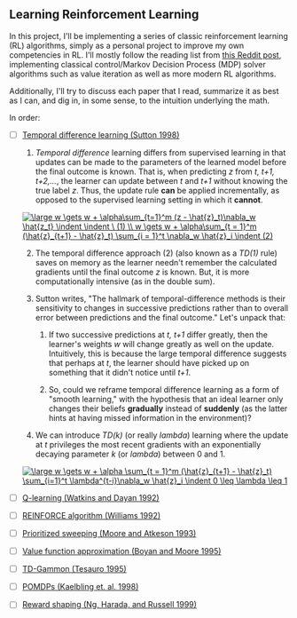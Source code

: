 ## Learning Reinforcement Learning 

In this project, I'll be implementing a series of classic reinforcement learning (RL) algorithms, simply as a personal project to improve my own competencies in RL. I'll mostly follow the reading list from [this Reddit post](https://old.reddit.com/r/reinforcementlearning/comments/8k356e/new_phd_student_what_papers_should_i_read_first/), implementing classical control/Markov Decision Process (MDP) solver algorithms such as value iteration as well as more modern RL algorithms. 

Additionally, I'll try to discuss each paper that I read, summarize it as best as I can, and dig in, in some sense, to the intuition underlying the math. 

In order: 

* [ ] [Temporal difference learning (Sutton 1998)](https://link.springer.com/content/pdf/10.1007/BF00115009.pdf)

  1. _Temporal difference_ learning differs from supervised learning in that updates can be made to the parameters of the learned model before the final outcome is known. That is, when predicting _z_ from _t, t+1, t+2,..._, the learner can update between _t_ and _t+1_ without knowing the true label _z_. Thus, the update rule **can** be applied incrementally, as opposed to the supervised learning setting in which it **cannot**.

  <a href="https://www.codecogs.com/eqnedit.php?latex=\large&space;w&space;\gets&space;w&space;&plus;&space;\alpha\sum_{t=1}^m&space;(z&space;-&space;\hat{z}_t)\nabla_w&space;\hat{z_t}&space;\indent&space;\indent&space;\&space;(1)&space;\\&space;w&space;\gets&space;w&space;&plus;&space;\alpha\sum_{t&space;=&space;1}^m&space;(\hat{z}_{t&plus;1}&space;-&space;\hat{z}_t)&space;\sum_{i&space;=&space;1}^t&space;\nabla_w&space;\hat{z}_t&space;\indent&space;(2)" target="_blank"><img src="https://latex.codecogs.com/gif.latex?\large&space;w&space;\gets&space;w&space;&plus;&space;\alpha\sum_{t=1}^m&space;(z&space;-&space;\hat{z}_t)\nabla_w&space;\hat{z_t}&space;\indent&space;\indent&space;\&space;(1)&space;\\&space;w&space;\gets&space;w&space;&plus;&space;\alpha\sum_{t&space;=&space;1}^m&space;(\hat{z}_{t&plus;1}&space;-&space;\hat{z}_t)&space;\sum_{i&space;=&space;1}^t&space;\nabla_w&space;\hat{z}_t&space;\indent&space;(2)" title="\large w \gets w + \alpha\sum_{t=1}^m (z - \hat{z}_t)\nabla_w \hat{z_t} \indent \indent \ (1) \\ w \gets w + \alpha\sum_{t = 1}^m (\hat{z}_{t+1} - \hat{z}_t) \sum_{i = 1}^t \nabla_w \hat{z}_i \indent (2)" /></a>


  2. The temporal difference approach (2) (also known as a _TD(1)_ rule) saves on memory as the learner needn't remember the calculated gradients until the final outcome _z_ is known. But, it is more computationally intensive (as in the double sum). 

  3. Sutton writes, "The hallmark of temporal-difference methods is their sensitivity to changes in successive predictions rather than to overall error between predictions and the final outcome." Let's unpack that: 

  	 1. If two successive predictions at _t, t+1_ differ greatly, then the learner's weights _w_ will change greatly as well on the update. Intuitively, this is because the large temporal difference suggests that perhaps at _t_, the learner should have picked up on something that it didn't notice until _t+1_. 

  	 2. So, could we reframe temporal difference learning as a form of "smooth learning," with the hypothesis that an ideal learner only changes their beliefs **gradually** instead of **suddenly** (as the latter hints at having missed information in the environment)?

  4. We can introduce _TD(k)_ (or really _lambda_) learning where the update at _t_ privileges the most recent gradients with an exponentially decaying parameter _k_ (or _lambda_) between 0 and 1. 

  <a href="https://www.codecogs.com/eqnedit.php?latex=\large&space;w&space;\gets&space;w&space;&plus;&space;\alpha&space;\sum_{t&space;=&space;1}^m&space;(\hat{z}_{t&plus;1}&space;-&space;\hat{z}_t)&space;\sum_{i=1}^t&space;\lambda^{t-i}\nabla_w&space;\hat{z}_i&space;\indent&space;0&space;\leq&space;\lambda&space;\leq&space;1" target="_blank"><img src="https://latex.codecogs.com/gif.latex?\large&space;w&space;\gets&space;w&space;&plus;&space;\alpha&space;\sum_{t&space;=&space;1}^m&space;(\hat{z}_{t&plus;1}&space;-&space;\hat{z}_t)&space;\sum_{i=1}^t&space;\lambda^{t-i}\nabla_w&space;\hat{z}_i&space;\indent&space;0&space;\leq&space;\lambda&space;\leq&space;1" title="\large w \gets w + \alpha \sum_{t = 1}^m (\hat{z}_{t+1} - \hat{z}_t) \sum_{i=1}^t \lambda^{t-i}\nabla_w \hat{z}_i \indent 0 \leq \lambda \leq 1" /></a>


* [ ] [Q-learning (Watkins and Dayan 1992)](https://link.springer.com/content/pdf/10.1007/BF00992698.pdf)

* [ ] [REINFORCE algorithm (Williams 1992)](http://citeseerx.ist.psu.edu/viewdoc/download?doi=10.1.1.129.8871&rep=rep1&type=pdf)

* [ ] [Prioritized sweeping (Moore and Atkeson 1993)](https://link.springer.com/content/pdf/10.1007/BF00993104.pdf)

* [ ] [Value function approximation (Boyan and Moore 1995)](http://papers.nips.cc/paper/1018-generalization-in-reinforcement-learning-safely-approximating-the-value-function.pdf)

* [ ] [TD-Gammon (Tesauro 1995)](http://enzodesiage.com/wp-content/uploads/2017/08/tesauro-tdgammon-1995.pdf)

* [ ] [POMDPs (Kaelbling et. al. 1998)](http://www.ai.mit.edu/courses/6.825/pdf/pomdp.pdf)

* [ ] [Reward shaping (Ng, Harada, and Russell 1999)](http://robotics.stanford.edu/%7Eang/papers/shaping-icml99.pdf)